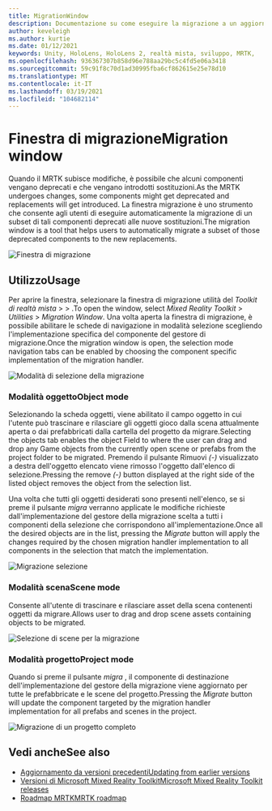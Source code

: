 ```yaml
---
title: MigrationWindow
description: Documentazione su come eseguire la migrazione a un aggiornamento in MRTK
author: keveleigh
ms.author: kurtie
ms.date: 01/12/2021
keywords: Unity, HoloLens, HoloLens 2, realtà mista, sviluppo, MRTK,
ms.openlocfilehash: 936367307b858d96e788aa29bc5c4fd5e06a3418
ms.sourcegitcommit: 59c91f8c70d1ad30995fba6cf862615e25e78d10
ms.translationtype: MT
ms.contentlocale: it-IT
ms.lasthandoff: 03/19/2021
ms.locfileid: "104682114"
---
```

# <a name="migration-window"></a><span data-ttu-id="18927-104">Finestra di migrazione</span><span class="sxs-lookup"><span data-stu-id="18927-104">Migration window</span></span>

<span data-ttu-id="18927-105">Quando il MRTK subisce modifiche, è possibile che alcuni componenti vengano deprecati e che vengano introdotti sostituzioni.</span><span class="sxs-lookup"><span data-stu-id="18927-105">As the MRTK undergoes changes, some components might get deprecated and replacements will get introduced.</span></span>
<span data-ttu-id="18927-106">La finestra migrazione è uno strumento che consente agli utenti di eseguire automaticamente la migrazione di un subset di tali componenti deprecati alle nuove sostituzioni.</span><span class="sxs-lookup"><span data-stu-id="18927-106">The migration window is a tool that helps users to automatically migrate a subset of those deprecated components to the new replacements.</span></span>

![Finestra di migrazione](../images/migration-window/MRTK_Migration_Window.png)

## <a name="usage"></a><span data-ttu-id="18927-108">Utilizzo</span><span class="sxs-lookup"><span data-stu-id="18927-108">Usage</span></span>

<span data-ttu-id="18927-109">Per aprire la finestra, selezionare la finestra di migrazione utilità del *Toolkit di realtà mista*  >    >  .</span><span class="sxs-lookup"><span data-stu-id="18927-109">To open the window, select *Mixed Reality Toolkit* > *Utilities* > *Migration Window*.</span></span> <span data-ttu-id="18927-110">Una volta aperta la finestra di migrazione, è possibile abilitare le schede di navigazione in modalità selezione scegliendo l'implementazione specifica del componente del gestore di migrazione.</span><span class="sxs-lookup"><span data-stu-id="18927-110">Once the migration window is open, the selection mode navigation tabs can be enabled by choosing the component specific implementation of the migration handler.</span></span>  

![Modalità di selezione della migrazione](../images/migration-window/MRTK_Migration_Modes.png)

### <a name="object-mode"></a><span data-ttu-id="18927-112">Modalità oggetto</span><span class="sxs-lookup"><span data-stu-id="18927-112">Object mode</span></span>

<span data-ttu-id="18927-113">Selezionando la scheda oggetti, viene abilitato il campo oggetto in cui l'utente può trascinare e rilasciare gli oggetti gioco dalla scena attualmente aperta o dai prefabbricati dalla cartella del progetto da migrare.</span><span class="sxs-lookup"><span data-stu-id="18927-113">Selecting the objects tab enables the object Field to where the user can drag and drop any Game objects from the currently open scene or prefabs from the project folder to be migrated.</span></span>
<span data-ttu-id="18927-114">Premendo il pulsante Rimuovi *(-)* visualizzato a destra dell'oggetto elencato viene rimosso l'oggetto dall'elenco di selezione.</span><span class="sxs-lookup"><span data-stu-id="18927-114">Pressing the remove *(-)* button displayed at the right side of the listed object removes the object from the selection list.</span></span>

<span data-ttu-id="18927-115">Una volta che tutti gli oggetti desiderati sono presenti nell'elenco, se si preme il pulsante *migra* verranno applicate le modifiche richieste dall'implementazione del gestore della migrazione scelta a tutti i componenti della selezione che corrispondono all'implementazione.</span><span class="sxs-lookup"><span data-stu-id="18927-115">Once all the desired objects are in the list, pressing the *Migrate* button will apply the changes required by the chosen migration handler implementation to all components in the selection that match the implementation.</span></span>

![Migrazione selezione](../images/migration-window/MRTK_Object_Migration.png)

### <a name="scene-mode"></a><span data-ttu-id="18927-117">Modalità scena</span><span class="sxs-lookup"><span data-stu-id="18927-117">Scene mode</span></span>

<span data-ttu-id="18927-118">Consente all'utente di trascinare e rilasciare asset della scena contenenti oggetti da migrare.</span><span class="sxs-lookup"><span data-stu-id="18927-118">Allows user to drag and drop scene assets containing objects to be migrated.</span></span>

![Selezione di scene per la migrazione](../images/migration-window/MRTK_Scene_Selection.png)

### <a name="project-mode"></a><span data-ttu-id="18927-120">Modalità progetto</span><span class="sxs-lookup"><span data-stu-id="18927-120">Project mode</span></span>

<span data-ttu-id="18927-121">Quando si preme il pulsante *migra* , il componente di destinazione dell'implementazione del gestore della migrazione viene aggiornato per tutte le prefabbricate e le scene del progetto.</span><span class="sxs-lookup"><span data-stu-id="18927-121">Pressing the *Migrate* button will update the component targeted by the migration handler implementation for all prefabs and scenes in the project.</span></span>

![Migrazione di un progetto completo](../images/migration-window/MRTK_Project_Migration.png)

## <a name="see-also"></a><span data-ttu-id="18927-123">Vedi anche</span><span class="sxs-lookup"><span data-stu-id="18927-123">See also</span></span>

- [<span data-ttu-id="18927-124">Aggiornamento da versioni precedenti</span><span class="sxs-lookup"><span data-stu-id="18927-124">Updating from earlier versions</span></span>](../../updates-deployment/updating.md)
- [<span data-ttu-id="18927-125">Versioni di Microsoft Mixed Reality Toolkit</span><span class="sxs-lookup"><span data-stu-id="18927-125">Microsoft Mixed Reality Toolkit releases</span></span>](../../packages-releases/release-notes.md)
- [<span data-ttu-id="18927-126">Roadmap MRTK</span><span class="sxs-lookup"><span data-stu-id="18927-126">MRTK roadmap</span></span>](../../roadmap.md)
